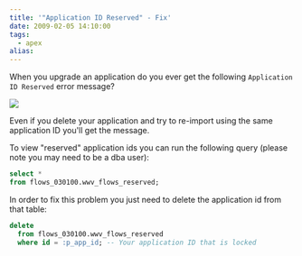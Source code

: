 ```yaml
---
title: '"Application ID Reserved" - Fix'
date: 2009-02-05 14:10:00
tags:
  - apex
alias:
---
```


When you upgrade an application do you ever get the following `Application ID Reserved` error message?

![](http://3.bp.blogspot.com/_33EF80fk9sM/SYtWlmBrUOI/AAAAAAAADl4/MNxQkrJD8LA/s400/application_id_reserved.jpg)

Even if you delete your application and try to re-import using the same application ID you'll get the message.

To view "reserved" application ids you can run the following query (please note you may need to be a dba user):

```sql
select *
from flows_030100.wwv_flows_reserved;
```

In order to fix this problem you just need to delete the application id from that table:

```sql
delete
  from flows_030100.wwv_flows_reserved
  where id = :p_app_id; -- Your application ID that is locked
```
